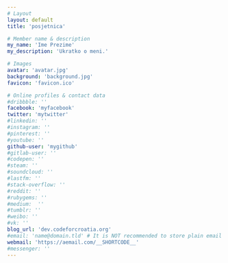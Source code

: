 ```yaml
---
# Layout
layout: default
title: 'posjetnica'

# Member name & description
my_name: 'Ime Prezime'
my_description: 'Ukratko o meni.'

# Images
avatar: 'avatar.jpg'
background: 'background.jpg'
favicon: 'favicon.ico'

# Online profiles & contact data
#dribbble: ''
facebook: 'myfacebook'
twitter: 'mytwitter'
#linkedin: ''
#instagram: ''
#pinterest: ''
#youtube: ''
github-user: 'mygithub'
#gitlab-user: ''
#codepen: ''
#steam: ''
#soundcloud: ''
#lastfm: ''
#stack-overflow: ''
#reddit: ''
#rubygems: ''
#medium:  ''
#tumblr: ''
#weibo: ''
#vk: ''
blog_url: 'dev.codeforcroatia.org'
#email: 'name@domain.tld' # It is NOT recommended to store plain email publicly due to spam, use other methodes of messaging
webmail: 'https://aemail.com/__SHORTCODE__'
#messenger: ''
---
```

